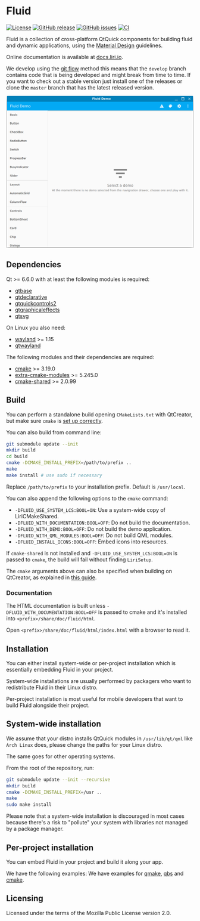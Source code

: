 Fluid
=====

[![License](https://img.shields.io/badge/license-MPL2-blue.svg)](https://www.mozilla.org/en-US/MPL/2.0/)
[![GitHub release](https://img.shields.io/github/release/lirios/fluid.svg)](https://github.com/lirios/fluid)
[![GitHub issues](https://img.shields.io/github/issues/lirios/fluid.svg)](https://github.com/lirios/fluid/issues)
[![CI](https://github.com/lirios/fluid/workflows/CI/badge.svg?branch=develop)](https://github.com/lirios/fluid/actions?query=workflow%3ACI)

Fluid is a collection of cross-platform QtQuick components for building fluid and dynamic applications,
using the [Material Design](https://material.io/guidelines/) guidelines.

Online documentation is available at [docs.liri.io](https://docs.liri.io/sdk/fluid/develop/).

We develop using the [git flow](https://danielkummer.github.io/git-flow-cheatsheet/) method
this means that the `develop` branch contains code that is being developed and might break
from time to time. If you want to check out a stable version just install one of the
releases or clone the `master` branch that has the latest released version.

![Desktop](.github/demo.png)

## Dependencies

Qt >= 6.6.0 with at least the following modules is required:

 * [qtbase](http://code.qt.io/cgit/qt/qtbase.git)
 * [qtdeclarative](http://code.qt.io/cgit/qt/qtdeclarative.git)
 * [qtquickcontrols2](http://code.qt.io/cgit/qt/qtquickcontrols2.git)
 * [qtgraphicaleffects](http://code.qt.io/cgit/qt/qtgraphicaleffects.git)
 * [qtsvg](http://code.qt.io/cgit/qt/qtsvg.git)

On Linux you also need:

 * [wayland](https://gitlab.freedesktop.org/wayland/wayland) >= 1.15
 * [qtwayland](http://code.qt.io/cgit/qt/qtwayland.git)

The following modules and their dependencies are required:

 * [cmake](https://gitlab.kitware.com/cmake/cmake) >= 3.19.0
 * [extra-cmake-modules](https://invent.kde.org/frameworks/extra-cmake-modules) >= 5.245.0
 * [cmake-shared](https://github.com/lirios/cmake-shared.git) >= 2.0.99

## Build

You can perform a standalone build opening `CMakeLists.txt` with QtCreator,
but make sure `cmake` is [set up correctly](https://doc.qt.io/qtcreator/creator-project-cmake.html).

You can also build from command line:

```sh
git submodule update --init
mkdir build
cd build
cmake -DCMAKE_INSTALL_PREFIX=/path/to/prefix ..
make
make install # use sudo if necessary
```

Replace `/path/to/prefix` to your installation prefix.
Default is `/usr/local`.

You can also append the following options to the `cmake` command:

 * `-DFLUID_USE_SYSTEM_LCS:BOOL=ON`: Use a system-wide copy of LiriCMakeShared.
 * `-DFLUID_WITH_DOCUMENTATION:BOOL=OFF`: Do not build the documentation.
 * `-DFLUID_WITH_DEMO:BOOL=OFF`: Do not build the demo application.
 * `-DFLUID_WITH_QML_MODULES:BOOL=OFF`: Do not build QML modules.
 * `-DFLUID_INSTALL_ICONS:BOOL=OFF`: Embed icons into resources.

If `cmake-shared` is not installed and `-DFLUID_USE_SYSTEM_LCS:BOOL=ON` is
passed to `cmake`, the build will fail without finding `LiriSetup`.

The `cmake` arguments above can also be specified when building on QtCreator,
as explained in [this guide](https://doc.qt.io/qtcreator/creator-build-settings.html).

### Documentation

The HTML documentation is built unless `-DFLUID_WITH_DOCUMENTATION:BOOL=OFF` is
passed to cmake and it's installed into `<prefix>/share/doc/fluid/html`.

Open `<prefix>/share/doc/fluid/html/index.html` with a browser to read it.

## Installation

You can either install system-wide or per-project installation which
is essentially embedding Fluid in your project.

System-wide installations are usually performed by packagers who want
to redistribute Fluid in their Linux distro.

Per-project installation is most useful for mobile developers that
want to build Fluid alongside their project.

## System-wide installation

We assume that your distro installs QtQuick modules in `/usr/lib/qt/qml`
like `Arch Linux` does, please change the paths for your Linux distro.

The same goes for other operating systems.

From the root of the repository, run:

```sh
git submodule update --init --recursive
mkdir build
cmake -DCMAKE_INSTALL_PREFIX=/usr ..
make
sudo make install
```

Please note that a system-wide installation is discouraged in most cases
because there's a risk to "pollute" your system with libraries not
managed by a package manager.

## Per-project installation

You can embed Fluid in your project and build it along your app.

We have the following examples:
We have examples for [qmake](examples/perproject/minimalqmake),
[qbs](examples/perproject/minimalqbs) and [cmake](examples/perproject/minimalcmake).

## Licensing

Licensed under the terms of the Mozilla Public License version 2.0.
